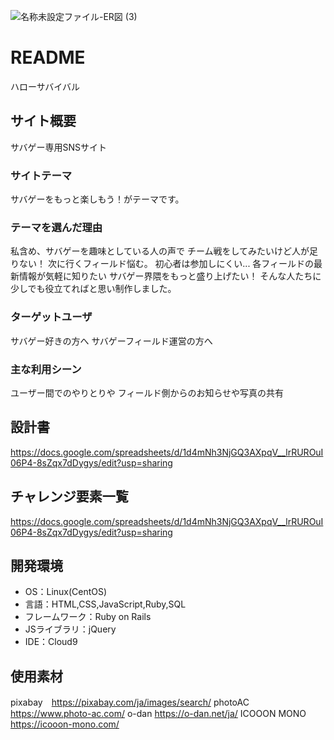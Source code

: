 ![名称未設定ファイル-ER図 (3)](https://user-images.githubusercontent.com/73736733/111900140-1cdcbd80-8a74-11eb-812b-d457da0f4bfa.png)


# README
ハローサバイバル

## サイト概要
サバゲー専用SNSサイト

### サイトテーマ
サバゲーをもっと楽しもう！がテーマです。

### テーマを選んだ理由
私含め、サバゲーを趣味としている人の声で
チーム戦をしてみたいけど人が足りない！
次に行くフィールド悩む。
初心者は参加しにくい...
各フィールドの最新情報が気軽に知りたい
サバゲー界隈をもっと盛り上げたい！
そんな人たちに少しでも役立てればと思い制作しました。

### ターゲットユーザ
サバゲー好きの方へ
サバゲーフィールド運営の方へ

### 主な利用シーン
ユーザー間でのやりとりや
フィールド側からのお知らせや写真の共有

## 設計書
https://docs.google.com/spreadsheets/d/1d4mNh3NjGQ3AXpqV__lrRUROuI06P4-8sZqx7dDygys/edit?usp=sharing

## チャレンジ要素一覧
https://docs.google.com/spreadsheets/d/1d4mNh3NjGQ3AXpqV__lrRUROuI06P4-8sZqx7dDygys/edit?usp=sharing

## 開発環境
- OS：Linux(CentOS)
- 言語：HTML,CSS,JavaScript,Ruby,SQL
- フレームワーク：Ruby on Rails
- JSライブラリ：jQuery
- IDE：Cloud9

## 使用素材
pixabay　https://pixabay.com/ja/images/search/
photoAC　https://www.photo-ac.com/
o-dan https://o-dan.net/ja/
ICOOON MONO https://icooon-mono.com/
